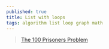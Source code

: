 ```yaml
---
published: true
title: List with loops
tags: algorithm list loop graph math
---
```

> [The 100 Prisoners Problem](https://www.youtube.com/watch?v=iSNsgj1OCLA)
